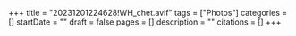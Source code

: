 +++
title = "20231201224628!WH_chet.avif"
tags = ["Photos"]
categories = []
startDate = ""
draft = false
pages = []
description = ""
citations = []
+++
